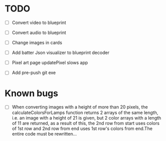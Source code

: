 
# TODO
- [ ] Convert video to blueprint
- [ ] Convert audio to blueprint
- [ ] Change images in cards
- [ ] Add batter Json visualizer to blueprint decoder
- [ ] Pixel art page updatePixel slows app
- [ ] Add pre-push git exe


# Known bugs
- [ ] When converting images with a height of more than 20 pixels, the calculateColorsForLamps function returns 2 arrays of the same length, i.e.
an image with a height of 21 is given, but 2 color arrays with a length of 11 are returned, as a result of this, the 2nd row from start uses colors of 1st row and 2nd row from end uses 1st row's colors from end.The entire code must be rewritten...